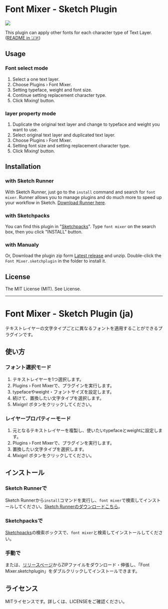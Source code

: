 # Font Mixer - Sketch Plugin

![](https://user-images.githubusercontent.com/1303440/41186655-22416cb4-6bd5-11e8-8fd7-d0aa087e1bce.png)

This plugin can apply other fonts for each character type of Text Layer. ([README in :jp:](#font-mixer---sketch-plugin-ja))

## Usage

### Font select mode

1. Select a one text layer.
1. Choose Plugins › Font Mixer.
1. Setting typeface, weight and font size.
1. Continue setting replacement character type.
1. Click Mixing! button.

### layer property mode

1. Duplicate the original text layer and change to typeface and weight you want to use.
1. Select original text layer and duplicated text layer.
1. Choose Plugins › Font Mixer.
1. Setting font size and setting replacement character type.
1. Click Mixing! button.

## Installation

### with Sketch Runner

With Sketch Runner, just go to the `install` command and search for `font mixer`. Runner allows you to manage plugins and do much more to speed up your workflow in Sketch. [Download Runner here](http://www.sketchrunner.com).

### with Sketchpacks

You can find this plugin in "[Sketchpacks](https://sketchpacks.com/)". Type `font mixer` on the search box, then you click "INSTALL" button.

### with Manualy

Or, Download the plugin zip form [Latest release](https://github.com/littlebusters/Sketch-Font-Mixer/releases/latest) and unzip. Double-click the `Font Mixer.sketchplugin` in the folder to install it.

## License

The MIT License (MIT). See License.

-----

# Font Mixer - Sketch Plugin (ja)

テキストレイヤーの文字タイプごとに異なるフォントを適用することができるプラグインです。

## 使い方

### フォント選択モード

1. テキストレイヤーを1つ選択します。
1. Plugins › Font Mixerで、プラグインを実行します。
1. typefaceやweight・フォントサイズを設定します。
1. 続けて、置換したい文字タイプを選択します。
1. Mixign! ボタンをクリックしてください。

### レイヤープロパティーモード

1. 元となるテキストレイヤーを複製し、使いたいtypefaceとweightに設定します。
1. Plugins › Font Mixerで、プラグインを実行します。
1. 置換したい文字タイプを選択します。
1. Mixign! ボタンをクリックしてください。

## インストール

### Sketch Runnerで

Sketch Runnerから`install`コマンドを実行し、`font mixer`で検索してインストールしてください。[Sketch Runnerのダウンロードこちら](http://www.sketchrunner.com)。

### Sketchpacksで

[Sketchpacks](https://sketchpacks.com/)の検索ボックスで、`font mixer`と検索してインストールしてください。

### 手動で

または、[リリースページ](https://github.com/littlebusters/Sketch-Font-Mixer/releases/latest)からZIPファイルをダウンロード・伸張し、「Font Mixer.sketchplugin」をダブルクリックしてインストールできます。

## ライセンス

MITライセンスです。詳しくは、LICENSEをご確認ください。

